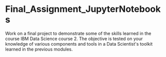 # Final_Assignment_JupyterNotebooks
Work on a final project to demonstrate some of the skills learned in the course IBM Data Science course 2. 
The objective is tested on your knowledge of various components and tools in a Data Scientist's toolkit learned in the previous modules.

